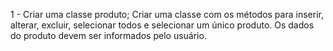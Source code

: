 1 - Criar uma classe produto; Criar uma classe com os métodos para inserir, alterar, excluir, selecionar todos e selecionar um único produto. Os dados do produto devem ser informados pelo usuário.